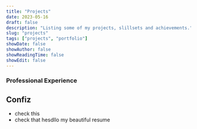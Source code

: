 ```yaml
--- 
title: "Projects"
date: 2023-05-16
draft: false
description: "Listing some of my projects, slillsets and achievements."
slug: "projects"
tags: ["projects", "portfolio"]
showDate: false
showAuthor: false
showReadingTime: false
showEdit: false
---
```


### Professional Experience
## Confiz 
- check this
- check that
hesdllo my beautiful resume


